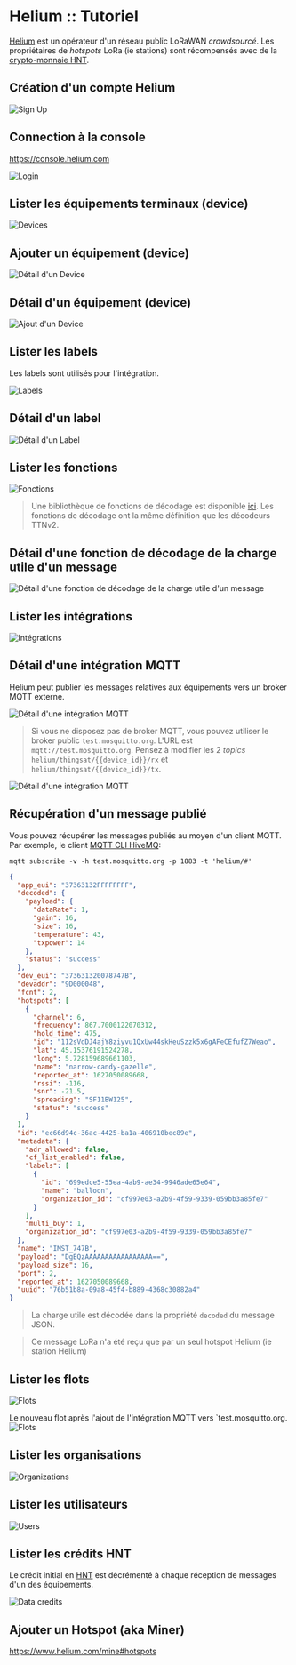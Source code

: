 # Helium :: Tutoriel

[Helium](https://en.wikipedia.org/wiki/Helium_Systems) est un opérateur d'un réseau public LoRaWAN _crowdsourcé_. Les propriétaires de _hotspots_ LoRa (ie stations) sont récompensés avec de la [crypto-monnaie HNT](https://coinmarketcap.com/currencies/helium/).

## Création d'un compte Helium

![Sign Up](signup.png)

## Connection à la console

https://console.helium.com

![Login](login.png)

## Lister les équipements terminaux (device)

![Devices](devices.png)

## Ajouter un équipement (device)

![Détail d'un Device](devices-detail.png)

## Détail d'un équipement (device)

![Ajout d'un Device](devices-add.png)

## Lister les labels

Les labels sont utilisés pour l'intégration.

![Labels](labels.png)

## Détail d'un label

![Détail d'un Label](labels-detail.png)

## Lister les fonctions

![Fonctions](functions.png)

> Une bibliothèque de fonctions de décodage est disponible [ici](https://github.com/helium/console-decoders). Les fonctions de décodage ont la même définition que les décodeurs TTNv2.

## Détail d'une fonction de décodage de la charge utile d'un message

![Détail d'une fonction de décodage de la charge utile d'un message](functions-detail.png)

## Lister les intégrations

![Intégrations](integrations.png)

## Détail d'une intégration MQTT

Helium peut publier les messages relatives aux équipements vers un broker MQTT externe.

![Détail d'une intégration MQTT](integrations-mqtt.png)

> Si vous ne disposez pas de broker MQTT, vous pouvez utiliser le broker public `test.mosquitto.org`. L'URL est  `mqtt://test.mosquitto.org`. Pensez à modifier les 2 _topics_ `helium/thingsat/{{device_id}}/rx` et `helium/thingsat/{{device_id}}/tx`.

![Détail d'une intégration MQTT](integrations-mqtt-add.png)

## Récupération d'un message publié

Vous pouvez récupérer les messages publiés au moyen d'un client MQTT. Par exemple, le client [MQTT CLI HiveMQ](https://hivemq.github.io/mqtt-cli/docs/subscribe.html):

```console
mqtt subscribe -v -h test.mosquitto.org -p 1883 -t 'helium/#'
```


```json
{
  "app_eui": "37363132FFFFFFFF",
  "decoded": {
    "payload": {
      "dataRate": 1,
      "gain": 16,
      "size": 16,
      "temperature": 43,
      "txpower": 14
    },
    "status": "success"
  },
  "dev_eui": "373631320078747B",
  "devaddr": "9D000048",
  "fcnt": 2,
  "hotspots": [
    {
      "channel": 6,
      "frequency": 867.7000122070312,
      "hold_time": 475,
      "id": "112sVdDJ4ajY8ziyvu1QxUw44skHeuSzzk5x6gAFeCEfufZ7Weao",
      "lat": 45.15376191524278,
      "long": 5.728159689661103,
      "name": "narrow-candy-gazelle",
      "reported_at": 1627050089668,
      "rssi": -116,
      "snr": -21.5,
      "spreading": "SF11BW125",
      "status": "success"
    }
  ],
  "id": "ec66d94c-36ac-4425-ba1a-406910bec89e",
  "metadata": {
    "adr_allowed": false,
    "cf_list_enabled": false,
    "labels": [
      {
        "id": "699edce5-55ea-4ab9-ae34-9946ade65e64",
        "name": "balloon",
        "organization_id": "cf997e03-a2b9-4f59-9339-059bb3a85fe7"
      }
    ],
    "multi_buy": 1,
    "organization_id": "cf997e03-a2b9-4f59-9339-059bb3a85fe7"
  },
  "name": "IMST_747B",
  "payload": "DgEQzAAAAAAAAAAAAAAAAA==",
  "payload_size": 16,
  "port": 2,
  "reported_at": 1627050089668,
  "uuid": "76b51b8a-09a8-45f4-b889-4368c30882a4"
}
```

> La charge utile est décodée dans la propriété `decoded` du message JSON.

> Ce message LoRa n'a été reçu que par un seul hotspot Helium (ie station Helium)

## Lister les flots

![Flots](flows.png)


Le nouveau flot après l'ajout de l'intégration MQTT vers `test.mosquitto.org.
![Flots](flows-2.png)

## Lister les organisations

![Organizations](organizations.png)

## Lister les utilisateurs

![Users](users.png)

## Lister les crédits HNT

Le crédit initial en [HNT](https://coinmarketcap.com/currencies/helium/) est décrémenté à chaque réception de messages d'un des équipements.

![Data credits](datacredits.png)

## Ajouter un Hotspot (aka Miner)

https://www.helium.com/mine#hotspots